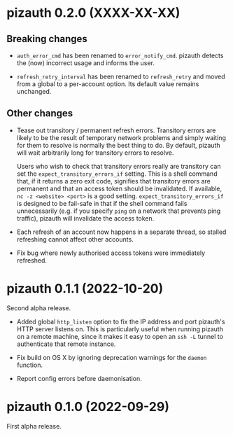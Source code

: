 # pizauth 0.2.0 (XXXX-XX-XX)

## Breaking changes

* `auth_error_cmd` has been renamed to `error_notify_cmd`. pizauth detects the
  (now) incorrect usage and informs the user.

* `refresh_retry_interval` has been renamed to `refresh_retry` and moved from a
  global to a per-account option. Its default value remains unchanged.

## Other changes

* Tease out transitory / permanent refresh errors. Transitory errors are likely
  to be the result of temporary network problems and simply waiting for them to
  resolve is normally the best thing to do. By default, pizauth will wait
  arbitrarily long for transitory errors to resolve.

  Users who wish to check that transitory errors really are transitory can set
  the `expect_transitory_errors_if` setting. This is a shell command that, if
  it returns a zero exit code, signifies that transitory errors are permanent
  and that an access token should be invalidated. If available, `nc -z
  <website> <port>` is a good setting. `expect_transitory_errors_if` is
  designed to be fail-safe in that if the shell command fails unnecessarily
  (e.g. if you specify `ping` on a network that prevents ping traffic), pizauth
  will invalidate the access token.

* Each refresh of an account now happens in a separate thread, so stalled
  refreshing cannot affect other accounts.

* Fix bug where newly authorised access tokens were immediately refreshed.


# pizauth 0.1.1 (2022-10-20)

Second alpha release.

* Added global `http_listen` option to fix the IP address and port pizauth's
  HTTP server listens on. This is particularly useful when running pizauth on a
  remote machine, since it makes it easy to open an `ssh -L` tunnel to
  authenticate that remote instance.

* Fix build on OS X by ignoring deprecation warnings for the `daemon` function.

* Report config errors before daemonisation.


# pizauth 0.1.0 (2022-09-29)

First alpha release.
